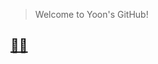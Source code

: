 > Welcome to Yoon's GitHub!

## [🚌🚗](https://yoonk2.github.io/playlist)

<!--- ![권운](https://user-images.githubusercontent.com/96626216/178883914-c2b6f99b-436c-4e24-848b-616d361e31cf.png) --->

<!---
yoonk2/yoonk2 is a ✨ special ✨ repository because its `README.md` (this file) appears on your GitHub profile.
You can click the Preview link to take a look at your changes.
--->

<!-- ![Yoon's GitHub stats](https://github-readme-stats.vercel.app/api?username=yoonk2&show_icons=true&theme=radical) -->
